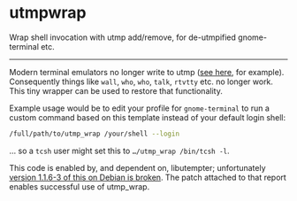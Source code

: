 # utmpwrap

Wrap shell invocation with utmp add/remove, for de-utmpified
gnome-terminal etc.

---

Modern terminal emulators no longer write to utmp ([see
here](https://bugzilla.gnome.org/show_bug.cgi?id=747046), for example).
Consequently things like `wall`, `who`, `who`, `talk`, `rtvtty` etc. no
longer work.  This tiny wrapper can be used to restore that
functionality.

Example usage would be to edit your profile for `gnome-terminal` to run
a custom command based on this template instead of your default login
shell:

```sh
/full/path/to/utmp_wrap /your/shell --login
```

… so a `tcsh` user might set this to `…/utmp_wrap /bin/tcsh -l`.

This code is enabled by, and dependent on, libutempter; unfortunately
[version 1.1.6-3 of this on Debian is
broken](https://bugs.debian.org/cgi-bin/bugreport.cgi?bug=869617).  The
patch attached to that report enables successful use of utmp\_wrap.
